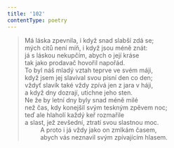 ```yaml
---
title: '102'
contentType: poetry
---
```


> Má láska zpevnila, i když snad slabší zdá se;  
> mých citů není míň, i když jsou méně znát:  
> já s láskou nekupčím, abych o její kráse  
> tak jako prodavač hovořil napořád.  
> To byl náš mladý vztah teprve ve svém máji,  
> když jsem jej slavíval svou písní den co den;  
> vždyť slavík také vždy zpívá jen z jara v háji,  
> a když dny dozrají, utichne jeho sten.  
> Ne že by letní dny byly snad méně milé  
> než čas, kdy konejšil svým teskným zpěvem noc;  
> teď ale hlaholí každý keř rozmařile  
> a slast, jež zevšední, ztratí svou slastnou moc.  
>          A proto i já vždy jako on zmlkám časem,  
>          abych vás neznavil svým zpívajícím hlasem.
